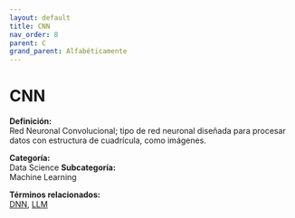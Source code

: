 ```yaml
---
layout: default
title: CNN
nav_order: 8
parent: C
grand_parent: Alfabéticamente
---
```


# CNN

**Definición:**  
Red Neuronal Convolucional; tipo de red neuronal diseñada para procesar datos con estructura de cuadrícula, como imágenes.

**Categoría:**  
Data Science 
**Subcategoría:**  
Machine Learning

**Términos relacionados:**  
[DNN](https://maleniski.github.io/diccionario-angl-tec-mx/docs/alfabeticamente/D/dnn.html), [LLM](https://maleniski.github.io/diccionario-angl-tec-mx/docs/alfabeticamente/L/llm.html)

